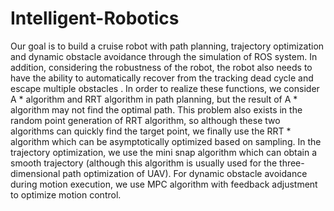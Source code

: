 # Intelligent-Robotics

Our goal is to build a cruise robot with path planning, trajectory optimization and dynamic obstacle avoidance through the simulation of ROS system. In addition, considering the
robustness of the robot, the robot also needs to have the ability to automatically recover from the tracking dead cycle and escape multiple obstacles . In order to realize these functions, we
consider A * algorithm and RRT algorithm in path planning, but the result of A * algorithm may not find the optimal path. This problem also exists in the random point generation of
RRT algorithm, so although these two algorithms can quickly find the target point, we finally use the RRT * algorithm which can be asymptotically optimized based on sampling. In the
trajectory optimization, we use the mini snap algorithm which can obtain a smooth trajectory (although this algorithm is usually used for the three-dimensional path optimization of UAV). For dynamic obstacle avoidance during motion execution, we use MPC algorithm with
feedback adjustment to optimize motion control.
